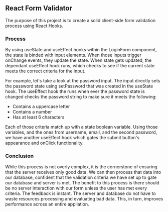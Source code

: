 ## React Form Validator

The purpose of this project is to create a solid client-side form validation process using React Hooks.

### Process

By using useState and useEffect hooks within the LoginForm component, the state is binded with input elements. When those inputs trigger onChange events, they update the state. When state gets updated, the dependant useEffect hook runs, which checks to see if the current state meets the correct criteria for the input.

For example, let's take a look at the password input. The input directly sets the password state using setPassword that was created in the useState hook. The useEffect hook the runs when ever the password state is changed checks the password string to make sure it meets the following: 

 - Contains a uppercase letter
 - Contains a number
 - Has at least 6 characters

Each of those criteria match up with a state boolean variable. Using those variables, and the ones from username, email, and the second password, we have another useEffect hook which gates the submit button's appearance and onClick functionality. 

### Conclusion

While this process is not overly complex, it is the cornerstone of ensuring that the server receives only good data. We can then process that data into our database, confident that the validation criteria we have set up to gate our database and server is met. The benefit to this process is there should be no server interaction with our form unless the user has met every criteria. The feedback is instant. The server and database do not have to waste resources processing and evaluating bad data. This, in turn, improves performance across an entire appliation.